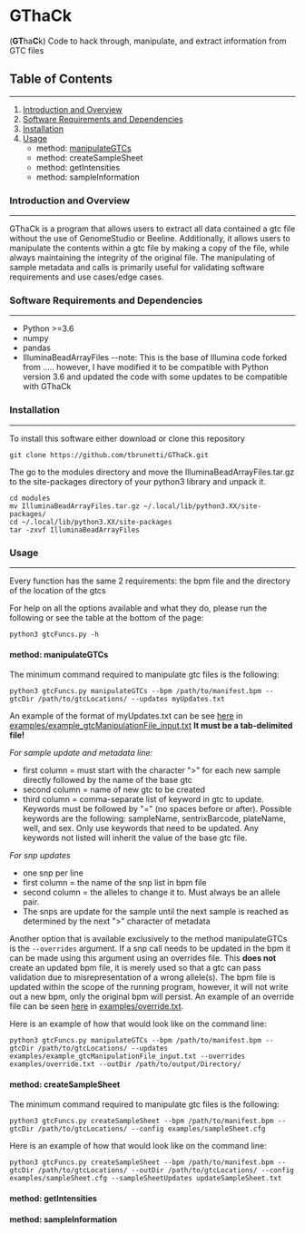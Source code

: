 # GThaCk
(**GT**ha**C**k)
Code to hack through, manipulate, and extract information from GTC files

## Table of Contents
---------------------
1.  [Introduction and Overview](#introduction-and-overview)
2.  [Software Requirements and Dependencies](#software-requirements-and-dependencies)
3.  [Installation](#installation)
4.  [Usage](#usage)
	* method: [manipulateGTCs](#method-manipulateGTCs)
	* method: createSampleSheet
	* method: getIntensities
	* method: sampleInformation

### Introduction and Overview
-----------------------------
GThaCk is a program that allows users to extract all data contained a gtc file without the use of GenomeStudio or Beeline.  Additionally, it allows users to manipulate the contents within a gtc file by making a copy of the file, while always maintaining the integrity of the original file. The manipulating of sample metadata and calls is primarily useful for validating software requirements and use cases/edge cases.


### Software Requirements and Dependencies
------------------------------------------
*  Python >=3.6
*  numpy  
*  pandas  
*  IlluminaBeadArrayFiles
	--note: This is the base of Illumina code forked from ..... however, I have modified it to be compatible with Python version 3.6 and updated the code with some updates to be compatible with GThaCk

### Installation
-----------------
To install this software either download or clone this repository
```
git clone https://github.com/tbrunetti/GThaCk.git
```
The go to the modules directory and move the IlluminaBeadArrayFiles.tar.gz to the site-packages directory of your python3 library and unpack it.
```
cd modules
mv IlluminaBeadArrayFiles.tar.gz ~/.local/lib/python3.XX/site-packages/
cd ~/.local/lib/python3.XX/site-packages
tar -zxvf IlluminaBeadArrayFiles
```


### Usage
----------
Every function has the same 2 requirements: the bpm file and the directory of the location of the gtcs

For help on all the options available and what they do, please run the following or see the table at the bottom of the page:
```
python3 gtcFuncs.py -h
```


#### **method: manipulateGTCs**  
The minimum command required to manipulate gtc files is the following:
```
python3 gtcFuncs.py manipulateGTCs --bpm /path/to/manifest.bpm --gtcDir /path/to/gtcLocations/ --updates myUpdates.txt
```
An example of the format of myUpdates.txt can be see [here](https://github.com/tbrunetti/GThaCk/blob/develop/examples/example_gtcManipulationFile_input.txt) in [examples/example_gtcManipulationFile_input.txt](https://github.com/tbrunetti/GThaCk/blob/develop/examples/example_gtcManipulationFile_input.txt)  **It must be a tab-delimited file!**  

_For sample update and metadata line:_  
*  first column = must start with the character ">" for each new sample directly followed by the name of the base gtc  
*  second column = name of new gtc to be created  
*  third column = comma-separate list of keyword in gtc to update.  Keywords must be followed by "=" (no spaces before or after).  Possible keywords are the following: sampleName, sentrixBarcode, plateName, well, and sex.  Only use keywords that need to be updated.  Any keywords not listed will inherit the value of the base gtc file.  

_For snp updates_  
*  one snp per line  
*  first column = the name of the snp list in bpm file  
*  second column = the alleles to change it to.  Must always be an allele pair.  
*  The snps are update for the sample until the next sample is reached as determined by the next ">" character of metadata
	
Another option that is available exclusively to the method manipulateGTCs is the `--overrides` argument.  If a snp call needs to be updated in the bpm it can be made using this argument using an overrides file.  This **does not** create an updated bpm file, it is merely used so that a gtc can pass validation due to misrepresentation of a wrong allele(s).  The bpm file is updated within the scope of the running program, however, it will not write out a new bpm, only the original bpm will persist.  An example of an override file can be seen [here](https://github.com/tbrunetti/GThaCk/blob/develop/examples/override.txt) in [examples/override.txt](https://github.com/tbrunetti/GThaCk/blob/develop/examples/override.txt).  

Here is an example of how that would look like on the command line:
```
python3 gtcFuncs.py manipulateGTCs --bpm /path/to/manifest.bpm --gtcDir /path/to/gtcLocations/ --updates examples/example_gtcManipulationFile_input.txt --overrides examples/override.txt --outDir /path/to/output/Directory/
```


#### **method: createSampleSheet**
The minimum command required to manipulate gtc files is the following:
```
python3 gtcFuncs.py createSampleSheet --bpm /path/to/manifest.bpm --gtcDir /path/to/gtcLocations/ --config examples/sampleSheet.cfg
```

Here is an example of how that would look like on the command line:
```
python3 gtcFuncs.py createSampleSheet --bpm /path/to/manifest.bpm --gtcDir /path/to/gtcLocations/ --outDir /path/to/gtcLocations/ --config examples/sampleSheet.cfg --sampleSheetUpdates updateSampleSheet.txt
```

#### **method: getIntensities**  

#### **method: sampleInformation**  



